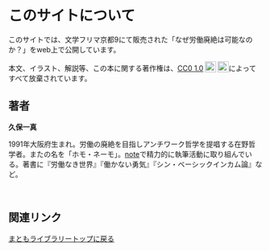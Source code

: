 # このサイトについて

このサイトでは、文学フリマ京都9にて販売された「なぜ労働廃絶は可能なのか？」をweb上で公開しています。

<p xmlns:cc="http://creativecommons.org/ns#" >本文、イラスト、解説等、この本に関する著作権は、<a href="https://creativecommons.org/publicdomain/zero/1.0/deed.ja" target="_blank" rel="license noopener noreferrer" style="display:inline-block;">CC0 1.0<img style="height:22px!important;margin-left:3px;vertical-align:text-bottom;" src="https://mirrors.creativecommons.org/presskit/icons/cc.svg?ref=chooser-v1" alt=""><img style="height:22px!important;margin-left:3px;vertical-align:text-bottom;" src="https://mirrors.creativecommons.org/presskit/icons/zero.svg?ref=chooser-v1" alt=""></a>によってすべて放棄されています。</p>

## 著者

**久保一真**

1991年大阪府生まれ。労働の廃絶を目指しアンチワーク哲学を提唱する在野哲学者。またの名を「ホモ・ネーモ」。[note](https://note.com/kaduma)で精力的に執筆活動に取り組んでいる。著書に『労働なき世界』『働かない勇気』『シン・ベーシックインカム論』など。

<!-- Font Awesome CSS -->
<link rel='stylesheet' href='https://cdnjs.cloudflare.com/ajax/libs/font-awesome/6.7.2/css/all.min.css'>

<a href="https://matomo-shobo.com/" class="fa-solid fa-house" style="font-size:23px"></a>&nbsp;
<a href="https://x.com/NEMO_YOKAISM" class="fa-brands fa-x-twitter" style="font-size:24px"></a>&nbsp;
<a href="https://www.youtube.com/channel/UCGVYl0sr85BIGMq-Izf5UBg" class="fa-brands fa-youtube" style="font-size:24px"></a>&nbsp;

## 関連リンク

[まともライブラリートップに戻る](https://kuromedayo.github.io/matomo-library/)